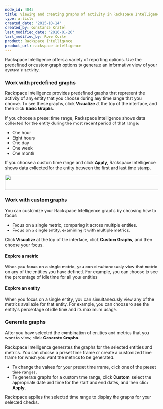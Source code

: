 ```yaml
---
node_id: 4843
title: Viewing and creating graphs of activity in Rackspace Intelligence for dedicated accounts
type: article
created_date: '2015-10-14'
created_by: Constanze Kratel
last_modified_date: '2016-01-26'
last_modified_by: Rose Coste
product: Rackspace Intelligence
product_url: rackspace-intelligence
---
```


Rackspace Intelligence offers a variety of reporting options. Use the
predefined or custom graph options to generate an informative view of
your system's activity.

### Work with predefined graphs

Rackspace Intelligence provides predefined graphs that represent the
activity of any entity that you choose during any time range that you
choose. To see these graphs, click **Visualize** at the top of the
interface, and then click **Basic Graphs**.

If you choose a preset time range, Rackspace Intelligence shows data
collected for the entity during the most recent period of that range:

- One hour
- Eight hours
- One day
- One week
- One month

If you choose a custom time range and click **Apply**, Rackspace
Intelligence shows data collected for the entity between the first and
last time stamp.

<img src="http://16909682886ee5c2b59a-fffceaebb8c6ee053c935e8915a3fbe7.r35.cf2.rackcdn.com/preset1.1_0.png" width="640" height="50" />

### Work with custom graphs

You can customize your Rackspace Intelligence graphs by choosing how to
focus:

- Focus on a single metric, comparing it across multiple entities.
- Focus on a single entity, examining it with multiple metrics.

Click **Visualize** at the top of the interface, click **Custom
Graphs**, and then choose your focus.

#### Explore a metric

When you focus on a single metric, you can simultaneously view that
metric on any of the entities you have defined. For example, you can
choose to see the percentage of idle time for all your entities.

#### Explore an entity

When you focus on a single entity, you can simultaneously view any of
the metrics available for that entity. For example, you can choose to
see the entity's percentage of idle time and its maximum usage.

### Generate graphs

After you have selected the combination of entities and metrics that you
want to view, click **Generate Graphs**.

Rackspace Intelligence generates the graphs for the selected entities
and metrics. You can choose a preset time frame or create a customized
time frame for which you want the metrics to be generated.

- To change the values for your preset time frame, click one of the
  preset time ranges.
- To generate graphs for a custom time range, click **Custom**, select
  the appropriate date and time for the start and end dates, and then
  click **Apply**.

Rackspace applies the selected time range to display the graphs for your
selected checks.
